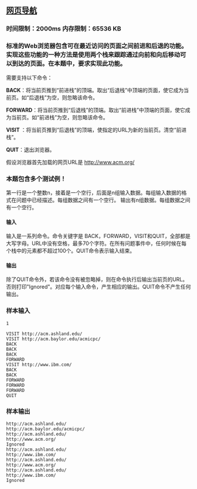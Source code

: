 ## [网页导航](https://zoj.pintia.cn/problem-sets/91827364500/problems/91827364560)

### 时间限制：2000ms 内存限制：65536 KB

### 标准的Web浏览器包含可在最近访问的页面之间前进和后退的功能。实现这些功能的一种方法是使用两个栈来跟踪通过向前和向后移动可以到达的页面。在本题中，要求实现此功能。
需要支持以下命令：

**BACK**：将当前页推到“前进栈”的顶端。取出“后退栈”中顶端的页面，使它成为当前页。如“后退栈”为空，则忽略该命令。

**FORWARD**：将当前页推到“后退栈”的顶端。取出“前进栈”中顶端的页面，使它成为当前页。如“前进栈”为空，则忽略该命令。

**VISIT <url>**：将当前页推到“后退栈”的顶端，使指定的URL为新的当前页。清空“前进栈”。

**QUIT**：退出浏览器。

假设浏览器首先加载的网页URL是 http://www.acm.org/  


### **本题包含多个测试例！**
第一行是一个整数n，接着是一个空行，后面是n组输入数据。每组输入数据的格式在问题中已经描述。每组数据之间有一个空行。
输出有n组数据。每组数据之间有一个空行。

#### **输入**
输入是一系列命令。命令关键字是 BACK，FORWARD，VISIT和QUIT，全部都是大写字母。URL中没有空格，最多70个字符。在所有问题事件中，任何时候在每个栈中的元素都不超过100个。QUIT命令表示输入结束。  

#### **输出**
除了QUIT命令外，若该命令没有被忽略掉，则在命令执行后输出当前页的URL。否则打印"Ignored"。对应每个输入命令，产生相应的输出。QUIT命令不产生任何输出。  

### **样本输入**
~~~
1

VISIT http://acm.ashland.edu/
VISIT http://acm.baylor.edu/acmicpc/
BACK
BACK
BACK
FORWARD
VISIT http://www.ibm.com/
BACK
BACK
FORWARD
FORWARD
FORWARD
QUIT
~~~

### **样本输出**
~~~
http://acm.ashland.edu/
http://acm.baylor.edu/acmicpc/
http://acm.ashland.edu/
http://www.acm.org/
Ignored
http://acm.ashland.edu/
http://www.ibm.com/
http://acm.ashland.edu/
http://www.acm.org/
http://acm.ashland.edu/
http://www.ibm.com/
Ignored
~~~